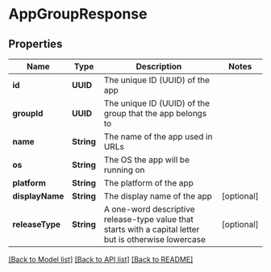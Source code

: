 # AppGroupResponse

## Properties
Name | Type | Description | Notes
------------ | ------------- | ------------- | -------------
**id** | **UUID** | The unique ID (UUID) of the app | 
**groupId** | **UUID** | The unique ID (UUID) of the group that the app belongs to | 
**name** | **String** | The name of the app used in URLs | 
**os** | **String** | The OS the app will be running on | 
**platform** | **String** | The platform of the app | 
**displayName** | **String** | The display name of the app | [optional] 
**releaseType** | **String** | A one-word descriptive release-type value that starts with a capital letter but is otherwise lowercase | [optional] 

[[Back to Model list]](../README.md#documentation-for-models) [[Back to API list]](../README.md#documentation-for-api-endpoints) [[Back to README]](../README.md)


